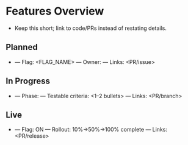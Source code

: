 # Features Overview
- Keep this short; link to code/PRs instead of restating details.

## Planned
- <FeatureName> — Flag: <FLAG_NAME> — Owner: <you> — Links: <PR/issue>

## In Progress
- <FeatureName> — Phase: <N> — Testable criteria: <1–2 bullets> — Links: <PR/branch>

## Live
- <FeatureName> — Flag: ON — Rollout: 10%→50%→100% complete — Links: <PR/release>